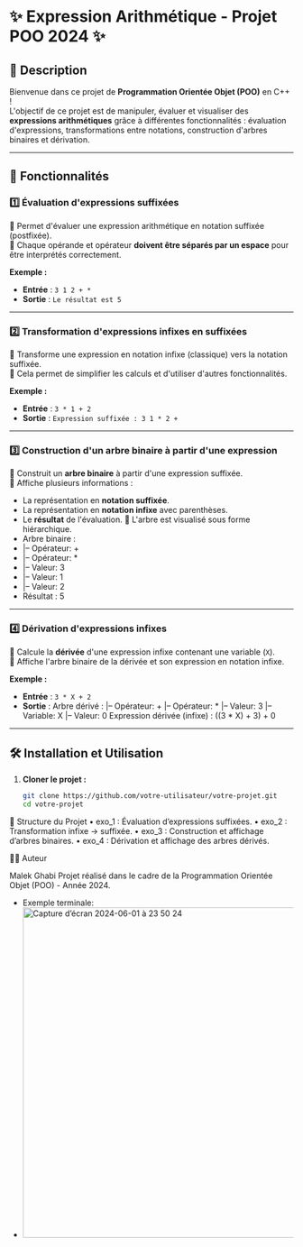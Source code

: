 # ✨ Expression Arithmétique - Projet POO 2024 ✨

## 📜 Description
Bienvenue dans ce projet de **Programmation Orientée Objet (POO)** en C++ !  
L'objectif de ce projet est de manipuler, évaluer et visualiser des **expressions arithmétiques** grâce à différentes fonctionnalités : évaluation d'expressions, transformations entre notations, construction d'arbres binaires et dérivation.

---

## 🚀 Fonctionnalités

### 1️⃣ **Évaluation d'expressions suffixées**
🔹 Permet d'évaluer une expression arithmétique en notation suffixée (postfixée).  
🔹 Chaque opérande et opérateur **doivent être séparés par un espace** pour être interprétés correctement.  

**Exemple :**
- **Entrée** : `3 1 2 + *`
- **Sortie** : `Le résultat est 5`

---

### 2️⃣ **Transformation d'expressions infixes en suffixées**
🔹 Transforme une expression en notation infixe (classique) vers la notation suffixée.  
🔹 Cela permet de simplifier les calculs et d'utiliser d'autres fonctionnalités.  

**Exemple :**
- **Entrée** : `3 * 1 + 2`
- **Sortie** : `Expression suffixée : 3 1 * 2 +`

---

### 3️⃣ **Construction d'un arbre binaire à partir d'une expression**
🔹 Construit un **arbre binaire** à partir d'une expression suffixée.  
🔹 Affiche plusieurs informations :
  - La représentation en **notation suffixée**.
  - La représentation en **notation infixe** avec parenthèses.
  - Le **résultat** de l'évaluation.
🔹 L'arbre est visualisé sous forme hiérarchique.
- Arbre binaire :
- |– Opérateur: +
- |– Opérateur: *
- |– Valeur: 3
- |– Valeur: 1
- |– Valeur: 2
- Résultat : 5


---

### 4️⃣ **Dérivation d'expressions infixes**
🔹 Calcule la **dérivée** d'une expression infixe contenant une variable (`X`).  
🔹 Affiche l'arbre binaire de la dérivée et son expression en notation infixe.

**Exemple :**
- **Entrée** : `3 * X + 2`
- **Sortie** :
Arbre dérivé :
|– Opérateur: +
|– Opérateur: *
|– Valeur: 3
|– Variable: X
|– Valeur: 0
Expression dérivée (infixe) : ((3 * X) + 3) + 0
---

## 🛠️ Installation et Utilisation

1. **Cloner le projet :**
   ```bash
   git clone https://github.com/votre-utilisateur/votre-projet.git
   cd votre-projet

 📂 Structure du Projet
	•	exo_1 : Évaluation d’expressions suffixées.
	•	exo_2 : Transformation infixe → suffixée.
	•	exo_3 : Construction et affichage d’arbres binaires.
	•	exo_4 : Dérivation et affichage des arbres dérivés.

   👨‍💻 Auteur

Malek Ghabi
Projet réalisé dans le cadre de la Programmation Orientée Objet (POO) - Année 2024.

* Exemple terminale:
* <img width="586" alt="Capture d’écran 2024-06-01 à 23 50 24" src="https://github.com/malekghabi1607/-Expression-arithmetique-cpp/assets/145768940/d0e96764-7a3a-4741-b26c-94483fc64533">

